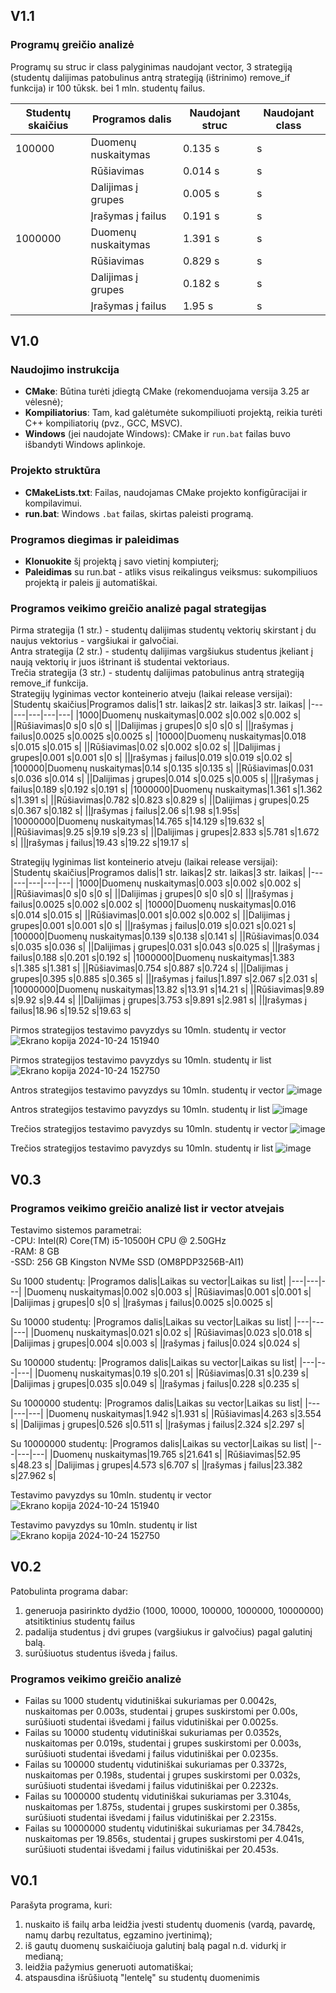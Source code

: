 ## V1.1
### Programų greičio analizė 
Programų su struc ir class palyginimas naudojant vector, 3 strategiją (studentų dalijimas patobulinus antrą strategiją (ištrinimo) remove_if funkcija) ir 100 tūksk. bei 1 mln. studentų failus.

|Studentų skaičius|Programos dalis|Naudojant struc|Naudojant class|
|---|---|---|---|
|100000|Duomenų nuskaitymas|0.135 s| s|
||Rūšiavimas|0.014 s| s|
||Dalijimas į grupes|0.005 s| s|
||Įrašymas į failus|0.191 s| s|
|1000000|Duomenų nuskaitymas|1.391 s| s|
||Rūšiavimas|0.829 s| s|
||Dalijimas į grupes|0.182 s| s|
||Įrašymas į failus|1.95 s| s|

## V1.0
### Naudojimo instrukcija   
- **CMake**: Būtina turėti įdiegtą CMake (rekomenduojama versija 3.25 ar vėlesnė);
- **Kompiliatorius**: Tam, kad galėtumėte sukompiliuoti projektą, reikia turėti C++ kompiliatorių (pvz., GCC, MSVC).
- **Windows** (jei naudojate Windows): CMake ir `run.bat` failas buvo išbandyti Windows aplinkoje.
### Projekto struktūra
- **CMakeLists.txt**: Failas, naudojamas CMake projekto konfigūracijai ir kompilavimui.
- **run.bat**: Windows `.bat` failas, skirtas paleisti programą.
### Programos diegimas ir paleidimas
- **Klonuokite** šį projektą į savo vietinį kompiuterį;
- **Paleidimas** su run.bat - atliks visus reikalingus veiksmus: sukompiliuos projektą ir paleis jį automatiškai.

### Programos veikimo greičio analizė pagal strategijas
Pirma strategija (1 str.) - studentų dalijimas studentų vektorių skirstant į du naujus vektorius - vargšiukai ir galvočiai.  
Antra strategija (2 str.) - studentų dalijimas vargšiukus studentus įkeliant į naują vektorių ir juos ištrinant iš studentai vektoriaus.  
Trečia strategija (3 str.) - studentų dalijimas patobulinus antrą strategiją remove_if funkcija.   
Strategijų lyginimas vector konteinerio atveju (laikai release versijai):
|Studentų skaičius|Programos dalis|1 str. laikas|2 str. laikas|3 str. laikas| 
|---|---|---|---|---|
|1000|Duomenų nuskaitymas|0.002 s|0.002 s|0.002 s|
||Rūšiavimas|0 s|0 s|0 s|
||Dalijimas į grupes|0 s|0 s|0 s|
||Įrašymas į failus|0.0025 s|0.0025 s|0.0025 s|
|10000|Duomenų nuskaitymas|0.018 s|0.015 s|0.015 s|
||Rūšiavimas|0.02 s|0.002 s|0.02 s|
||Dalijimas į grupes|0.001 s|0.001 s|0 s|
||Įrašymas į failus|0.019 s|0.019 s|0.02 s|
|100000|Duomenų nuskaitymas|0.14 s|0.135 s|0.135 s|
||Rūšiavimas|0.031 s|0.036 s|0.014 s|
||Dalijimas į grupes|0.014 s|0.025 s|0.005 s|
||Įrašymas į failus|0.189 s|0.192 s|0.191 s|
|1000000|Duomenų nuskaitymas|1.361 s|1.362 s|1.391 s|
||Rūšiavimas|0.782 s|0.823 s|0.829 s|
||Dalijimas į grupes|0.25 s|0.367 s|0.182 s|
||Įrašymas į failus|2.06 s|1.98 s|1.95s|
|10000000|Duomenų nuskaitymas|14.765 s|14.129 s|19.632 s|
||Rūšiavimas|9.25 s|9.19 s|9.23 s|
||Dalijimas į grupes|2.833 s|5.781 s|1.672 s|
||Įrašymas į failus|19.43 s|19.22 s|19.17 s|

Strategijų lyginimas list konteinerio atveju (laikai release versijai):  
|Studentų skaičius|Programos dalis|1 str. laikas|2 str. laikas|3 str. laikas| 
|---|---|---|---|---|
|1000|Duomenų nuskaitymas|0.003 s|0.002 s|0.002 s|
||Rūšiavimas|0 s|0 s|0 s|
||Dalijimas į grupes|0 s|0 s|0 s|
||Įrašymas į failus|0.0025 s|0.002 s|0.002 s|
|10000|Duomenų nuskaitymas|0.016 s|0.014 s|0.015 s|
||Rūšiavimas|0.001 s|0.002 s|0.002 s|
||Dalijimas į grupes|0.001 s|0.001 s|0 s|
||Įrašymas į failus|0.019 s|0.021 s|0.021 s|
|100000|Duomenų nuskaitymas|0.139 s|0.138 s|0.141 s|
||Rūšiavimas|0.034 s|0.035 s|0.036 s|
||Dalijimas į grupes|0.031 s|0.043 s|0.025 s|
||Įrašymas į failus|0.188 s|0.201 s|0.192 s|
|1000000|Duomenų nuskaitymas|1.383 s|1.385 s|1.381 s|
||Rūšiavimas|0.754 s|0.887 s|0.724 s|
||Dalijimas į grupes|0.395 s|0.885 s|0.365 s|
||Įrašymas į failus|1.897 s|2.067 s|2.031 s|
|10000000|Duomenų nuskaitymas|13.82 s|13.91 s|14.21 s|
||Rūšiavimas|9.89 s|9.92 s|9.44 s|
||Dalijimas į grupes|3.753 s|9.891 s|2.981 s|
||Įrašymas į failus|18.96 s|19.52 s|19.63 s|

Pirmos strategijos testavimo pavyzdys su 10mln. studentų ir vector
![Ekrano kopija 2024-10-24 151940](https://github.com/user-attachments/assets/ccceb00c-f698-400a-8019-e89f4a9ecf81)

Pirmos strategijos testavimo pavyzdys su 10mln. studentų ir list
![Ekrano kopija 2024-10-24 152750](https://github.com/user-attachments/assets/6cd457b2-49de-4b9d-b2a6-3c980a3476ae)

Antros strategijos testavimo pavyzdys su 10mln. studentų ir vector
![image](https://github.com/user-attachments/assets/4d2c50c9-d9f6-4c82-b47a-2a0d0a23ad6f)

Antros strategijos testavimo pavyzdys su 10mln. studentų ir list
![image](https://github.com/user-attachments/assets/db3ab4f9-42aa-4e9a-bf8e-dc14b85234f6)

Trečios strategijos testavimo pavyzdys su 10mln. studentų ir vector
![image](https://github.com/user-attachments/assets/6453a656-e55b-4dcd-81d3-0bf80a8f7a9a)

Trečios strategijos testavimo pavyzdys su 10mln. studentų ir list
![image](https://github.com/user-attachments/assets/e22a411d-bf8a-4763-bbec-a38c56192584)


## V0.3
### Programos veikimo greičio analizė list ir vector atvejais
Testavimo sistemos parametrai:  
-CPU: Intel(R) Core(TM) i5-10500H CPU @ 2.50GHz  
-RAM: 8 GB  
-SSD: 256 GB Kingston NVMe SSD (OM8PDP3256B-AI1)  

Su 1000 studentų:
|Programos dalis|Laikas su vector|Laikas su list|
|---|---|---|
|Duomenų nuskaitymas|0.002 s|0.003 s|
|Rūšiavimas|0.001 s|0.001 s|
|Dalijimas į grupes|0 s|0 s|
|Įrašymas į failus|0.0025 s|0.0025 s|

Su 10000 studentų:
|Programos dalis|Laikas su vector|Laikas su list|
|---|---|---|
|Duomenų nuskaitymas|0.021 s|0.02 s|
|Rūšiavimas|0.023 s|0.018 s|
|Dalijimas į grupes|0.004 s|0.003 s|
|Įrašymas į failus|0.024 s|0.024 s|

Su 100000 studentų:
|Programos dalis|Laikas su vector|Laikas su list|
|---|---|---|
|Duomenų nuskaitymas|0.19 s|0.201 s|
|Rūšiavimas|0.31 s|0.239 s|
|Dalijimas į grupes|0.035 s|0.049 s|
|Įrašymas į failus|0.228 s|0.235 s|

Su 1000000 studentų:
|Programos dalis|Laikas su vector|Laikas su list|
|---|---|---|
|Duomenų nuskaitymas|1.942 s|1.931 s|
|Rūšiavimas|4.263 s|3.554 s|
|Dalijimas į grupes|0.526 s|0.511 s|
|Įrašymas į failus|2.324 s|2.297 s|

Su 10000000 studentų:
|Programos dalis|Laikas su vector|Laikas su list|
|---|---|---|
|Duomenų nuskaitymas|19.765 s|21.641 s|
|Rūšiavimas|52.95 s|48.23 s|
|Dalijimas į grupes|4.573 s|6.707 s|
|Įrašymas į failus|23.382 s|27.962 s|

Testavimo pavyzdys su 10mln. studentų ir vector
![Ekrano kopija 2024-10-24 151940](https://github.com/user-attachments/assets/ccceb00c-f698-400a-8019-e89f4a9ecf81)

Testavimo pavyzdys su 10mln. studentų ir list
![Ekrano kopija 2024-10-24 152750](https://github.com/user-attachments/assets/6cd457b2-49de-4b9d-b2a6-3c980a3476ae)

## V0.2
Patobulinta programa dabar:
1. generuoja pasirinkto dydžio (1000, 10000, 100000, 1000000, 10000000) atsitiktinius studentų failus
2. padalija studentus į dvi grupes (vargšiukus ir galvočius) pagal galutinį balą.
3. surūšiuotus studentus išveda į failus.
### Programos veikimo greičio analizė
- Failas su 1000 studentų vidutiniškai sukuriamas per 0.0042s, nuskaitomas per 0.003s, studentai į grupes suskirstomi per 0.00s, surūšiuoti studentai išvedami į failus vidutiniškai per 0.0025s. 
- Failas su 10000 studentų vidutiniškai sukuriamas per 0.0352s, nuskaitomas per 0.019s, studentai į grupes suskirstomi per 0.003s, surūšiuoti studentai išvedami į failus vidutiniškai per 0.0235s. 
- Failas su 100000 studentų vidutiniškai sukuriamas per 0.3372s, nuskaitomas per 0.198s, studentai į grupes suskirstomi per 0.032s, surūšiuoti studentai išvedami į failus vidutiniškai per 0.2232s. 
- Failas su 1000000 studentų vidutiniškai sukuriamas per 3.3104s, nuskaitomas per 1.875s, studentai į grupes suskirstomi per 0.385s, surūšiuoti studentai išvedami į failus vidutiniškai per 2.2315s.
- Failas su 10000000 studentų vidutiniškai sukuriamas per 34.7842s, nuskaitomas per 19.856s, studentai į grupes suskirstomi per 4.041s, surūšiuoti studentai išvedami į failus vidutiniškai per 20.453s.

## V0.1
Parašyta programa, kuri:
1. nuskaito iš failų arba leidžia įvesti studentų duomenis (vardą, pavardę, namų darbų rezultatus, egzamino įvertinimą);
2. iš gautų duomenų suskaičiuoja galutinį balą pagal n.d. vidurkį ir medianą;
3. leidžia pažymius generuoti automatiškai;
4. atspausdina išrūšiuotą "lentelę" su studentų duomenimis



